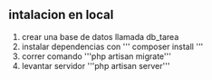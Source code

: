 ## intalacion en local 

1. crear una base de datos llamada db_tarea
2. instalar dependencias con ''' composer install '''
3. correr comando '''php artisan migrate'''
4. levantar servidor '''php artisan server'''

